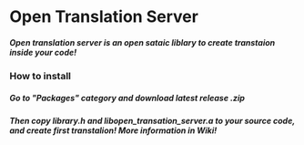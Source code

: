 # Open Translation Server
##### Open translation server is an open sataic liblary to create transtaion inside your code!

### How to install

##### Go to "Packages" category and download latest release .zip
##### Then copy library.h and libopen_transation_server.a to your source code, and create first transtalion! More information in Wiki!
